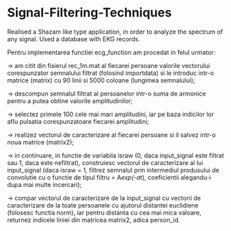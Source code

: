 # Signal-Filtering-Techniques
Realised a Shazam like type application, in order to analyze the spectrum of any signal. Used a database with EKG records.

Pentru implementarea functiei ecg_function am procedat in felul urmator:
	
-> am citit din fisierul rec_1m.mat al fiecarei persoane valorile vectorului
corespunzator semnalului filtrat (folosind importdata) si le introduc intr-o
matrice (matrix) cu 90 linii si 5000 coloane (lungimea semnalului);

-> descompun semnalul filtrat al persoanelor intr-o suma de armonice pentru
a putea obtine valorile amplitudinilor;

-> selectez primele 100 cele mai mari amplitudini, iar pe baza indicilor lor 
aflu pulsatia corespunzatoare fiecarei amplitudini;

-> realizez vectorul de caracterizare al fiecarei persoane si il salvez
intr-o noua matrice (matrix2);

-> in continuare, in functie de variabila israw (0, daca input_signal este 
filtrat sau 1, daca este nefiltrat), construiesc vectorul de caracterizare al
lui input_signal (daca israw = 1, filtrez semnalul prin intermediul produsului
de convolutie cu o functie de tipul filtru = A*exp(-a*t), coeficientii 
alegandu-i dupa mai multe incercari);

-> compar vectorul de caracterizare de la input_signal cu vectorii de 
caracterizare de la toate persoanele cu ajutorul distantei euclidiene 
(folosesc functia norm), iar pentru distanta cu cea mai mica valoare, 
returnez indicele liniei din matricea matrix2, adica person_id.
